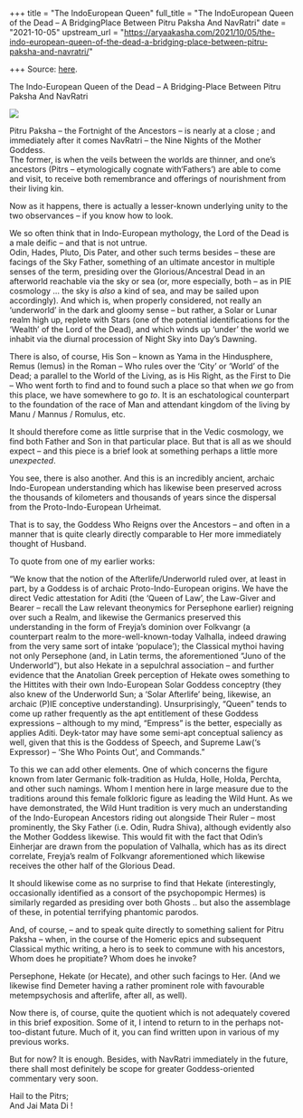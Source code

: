+++
title = "The IndoEuropean Queen"
full_title = "The IndoEuropean Queen of the Dead – A BridgingPlace Between Pitru Paksha And NavRatri"
date = "2021-10-05"
upstream_url = "https://aryaakasha.com/2021/10/05/the-indo-european-queen-of-the-dead-a-bridging-place-between-pitru-paksha-and-navratri/"

+++
Source: [here](https://aryaakasha.com/2021/10/05/the-indo-european-queen-of-the-dead-a-bridging-place-between-pitru-paksha-and-navratri/).

The Indo-European Queen of the Dead – A Bridging-Place Between Pitru Paksha And NavRatri

![](https://aryaakasha.files.wordpress.com/2021/10/l7s4ej3.jpeg?w=454)

Pitru Paksha – the Fortnight of the Ancestors – is nearly at a close ;
and immediately after it comes NavRatri – the Nine Nights of the Mother
Goddess.  
The former, is when the veils between the worlds are thinner, and one’s
ancestors (Pitrs – etymologically cognate with‘Fathers’) are able to
come and visit, to receive both remembrance and offerings of nourishment
from their living kin.

Now as it happens, there is actually a lesser-known underlying unity to
the two observances – if you know how to look.

We so often think that in Indo-European mythology, the Lord of the Dead
is a male deific – and that is not untrue.  
Odin, Hades, Pluto, Dis Pater, and other such terms besides – these are
facings of the Sky Father, something of an ultimate ancestor in multiple
senses of the term, presiding over the Glorious/Ancestral Dead in an
afterworld reachable via the sky or sea (or, more especially, both – as
in PIE cosmology … the sky is *also* a kind of sea, and may be sailed
upon accordingly). And which is, when properly considered, not really an
‘underworld’ in the dark and gloomy sense – but rather, a Solar or Lunar
realm high up, replete with Stars (one of the potential identifications
for the ‘Wealth’ of the Lord of the Dead), and which winds up ‘under’
the world we inhabit via the diurnal procession of Night Sky into Day’s
Dawning.

There is also, of course, His Son – known as Yama in the Hindusphere,
Remus (Iemus) in the Roman – Who rules over the ‘City’ or ‘World’ of the
Dead; a parallel to the World of the Living, as is His Right, as the
First to Die – Who went forth to find and to found such a place so that
when *we* go from this place, we have somewhere to go *to*. It is an
eschatological counterpart to the foundation of the race of Man and
attendant kingdom of the living by Manu / Mannus / Romulus, etc.

It should therefore come as little surprise that in the Vedic cosmology,
we find both Father and Son in that particular place. But that is all as
we should expect – and this piece is a brief look at something perhaps a
little more *unexpected*.

You see, there is also another. And this is an incredibly ancient,
archaic Indo-European understanding which has likewise been preserved
across the thousands of kilometers and thousands of years since the
dispersal from the Proto-Indo-European Urheimat.

That is to say, the Goddess Who Reigns over the Ancestors – and often in
a manner that is quite clearly directly comparable to Her more
immediately thought of Husband.

To quote from one of my earlier works:

“We know that the notion of the Afterlife/Underworld ruled over, at
least in part, by a Goddess is of archaic Proto-Indo-European origins.
We have the direct Vedic attestation for Aditi (the ‘Queen of Law’, the
Law-Giver and Bearer – recall the Law relevant theonymics for Persephone
earlier) reigning over such a Realm, and likewise the Germanics
preserved this understanding in the form of Freyja’s dominion over
Folkvangr (a counterpart realm to the more-well-known-today Valhalla,
indeed drawing from the very same sort of intake ‘populace’); the
Classical mythoi having not only Persephone (and, in Latin terms, the
aforementioned “Juno of the Underworld”), but also Hekate in a
sepulchral association – and further evidence that the Anatolian Greek
perception of Hekate owes something to the Hittites with their own
Indo-European Solar Goddess conceptry (they also knew of the Underworld
Sun; a ‘Solar Afterlife’ being, likewise, an archaic (P)IE conceptive
understanding). Unsurprisingly, “Queen” tends to come up rather
frequently as the apt entitlement of these Goddess expressions –
although to my mind, “Empress” is the better, especially as applies
Aditi. Deyk-tator may have some semi-apt conceptual saliency as well,
given that this is the Goddess of Speech, and Supreme Law(‘s Expressor)
– ‘She Who Points Out’, and Commands.”

To this we can add other elements. One of which concerns the figure
known from later Germanic folk-tradition as Hulda, Holle, Holda,
Perchta, and other such namings. Whom I mention here in large measure
due to the traditions around this female folkloric figure as leading the
Wild Hunt. As we have demonstrated, the Wild Hunt tradition is very much
an understanding of the Indo-European Ancestors riding out alongside
Their Ruler – most prominently, the Sky Father (i.e. Odin, Rudra Shiva),
although evidently also the Mother Goddess likewise. This would fit with
the fact that Odin’s Einherjar are drawn from the population of
Valhalla, which has as its direct correlate, Freyja’s realm of Folkvangr
aforementioned which likewise receives the other half of the Glorious
Dead.

It should likewise come as no surprise to find that Hekate
(interestingly, occasionally identified as a consort of the psychopompic
Hermes) is similarly regarded as presiding over both Ghosts .. but also
the assemblage of these, in potential terrifying phantomic parodos.

And, of course, – and to speak quite directly to something salient for
Pitru Paksha – when, in the course of the Homeric epics and subsequent
Classical mythic writing, a hero is to seek to commune with his
ancestors, Whom does he propitiate? Whom does he invoke?

Persephone, Hekate (or Hecate), and other such facings to Her. (And we
likewise find Demeter having a rather prominent role with favourable
metempsychosis and afterlife, after all, as well).

Now there is, of course, quite the quotient which is not adequately
covered in this brief exposition. Some of it, I intend to return to in
the perhaps not-too-distant future. Much of it, you can find written
upon in various of my previous works.

But for now? It is enough. Besides, with NavRatri immediately in the
future, there shall most definitely be scope for greater
Goddess-oriented commentary very soon.

Hail to the Pitrs;  
And Jai Mata Di !

